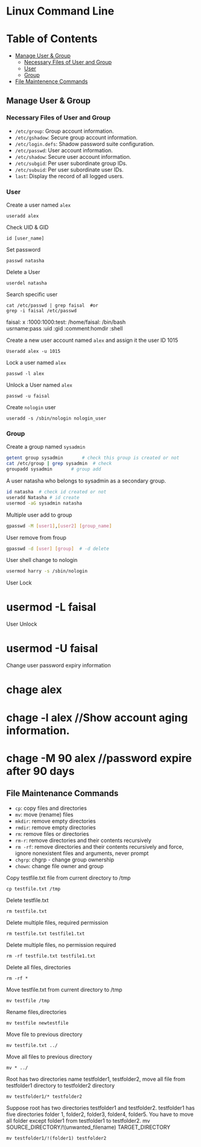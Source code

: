 # Linux Command Line

Table of Contents 
====================
* [Manage User & Group](manage-user-&-groups)<br>
  * [Necessary Files of User and Group](necessary-files-of-user-and-group)
  * [User](user)
  * [Group](group)
* [File Maintenence Commands](#file-maintenance-commands)

## Manage User & Group
### Necessary Files of User and Group
- `/etc/group`: Group account information.
- `/etc/gshadow`: Secure group account information.
- `/etc/login.defs`: Shadow password suite configuration.
- `/etc/passwd`: User account information.
- `/etc/shadow`: Secure user account information.
- `/etc/subgid`: Per user subordinate group IDs.
- `/etc/subuid`: Per user subordinate user IDs.
- `last`: Display the record of all logged users.


### User
Create a user named `alex`
```
useradd alex
```
Check UID & GID
```
id [user_name]		
``` 	

Set password 
```
passwd natasha
```
Delete a User
```
userdel natasha
```
Search specific user
```
cat /etc/passwd | grep faisal  #or
grep -i faisal /etc/passwd
```
faisal:    x  	    :1000:1000:test:   /home/faisal: /bin/bash<br>
usrname:pass :uid   :gid   :comment:homdir   :shell



Create a new user account named `alex` and assign it the user ID 1015
```
Useradd alex -u 1015
```

Lock a user named `alex`
```
passwd -l alex
```

Unlock a User named `alex`
```
passwd -u faisal
```

Create `nologin` user
```
useradd -s /sbin/nologin nologin_user
```
### Group 

Create a group named `sysadmin`
```bash
getent group sysadmin		# check this group is created or not
cat /etc/group | grep sysadmin 	# check
groupadd sysadmin		# group add
```

A user natasha who belongs to sysadmin as a secondary group. 
```bash
id natasha 	# check id created or not
useradd Natasha	# id create
usermod -aG sysadmin natasha	
```

Multiple user add to group
```bash
gpasswd -M [user1],[user2] [group_name]
```		      

User remove from froup 
```bash
gpasswd -d [user] [group]  # -d delete
```


User shell change to nologin
```bash
usermod harry -s /sbin/nologin 
```

User Lock
#  usermod -L faisal	
User Unlock
# usermod -U faisal

Change user password expiry information
# chage alex
# chage -l alex	//Show account aging information.
# chage -M 90 alex	//password expire after 90 days





## File Maintenance Commands
- `cp`: copy files and directories <br>
- `mv`: move (rename) files <br>
- `mkdir`: remove empty directories <br>
- `rmdir`: remove empty directories <br>
- `rm`: remove files or directories <br>
- `rm-r`: remove directories and their contents recursively <br>
- `rm -rf`: remove directories and their contents recursively and force, ignore nonexistent files and arguments, never prompt <br>
- `chgrp`: chgrp - change group ownership <br>
- `chown`: change file owner and group <br>

Copy testfile.txt file from current directory to /tmp <br>
```
cp testfile.txt /tmp
```
Delete testfile.txt <br>
```
rm testfile.txt
```
Delete multiple files, required permission <br>
```
rm testfile.txt testfile1.txt
```
Delete multiple files, no permission required
```
rm -rf testfile.txt testfile1.txt
``` 
Delete all files, directories<br>
```
rm -rf *
```
Move testfile.txt from current directory to /tmp	<br>
```
mv testfile /tmp
```
Rename files,directories	<br>
```
mv testfile newtestfile
```
Move file to previous directory	<br>	
```
mv testfile.txt ../
```
Move all files to previous directory <br>
```
mv * ../
```
Root has two directories name testfolder1, testfolder2, move all file from testfolder1 directory to testfolder2 directory <br>
```
mv testfolder1/* testfolder2
```
Suppose root has two directories testfolder1 and testfolder2. testfolder1 has five directories folder 1, folder2, folder3, folder4, folder5. You have to move all folder except folder1 from testfolder1 to testfolder2. mv SOURCE_DIRECTORY/!(unwanted_filename) TARGET_DIRECTORY	 <br>
```
mv testfolder1/!(folder1) testfolder2
``` 


